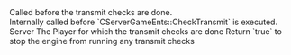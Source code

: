 <function name="HolyLib:PreCheckTransmit" parent="" type="hook">
	<description>
		Called before the transmit checks are done.<br>
		Internally called before `CServerGameEnts::CheckTransmit` is executed.
		<added version="0.7"></added>
	</description>
	<realm>Server</realm>
	<args>
		<arg name="ply" type="Player">The Player for which the transmit checks are done</arg>
	</args>
	<rets>
		<ret name="cancel" type="boolean">Return `true` to stop the engine from running any transmit checks</ret>
	</rets>
</function>